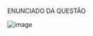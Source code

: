 ENUNCIADO DA QUESTÃO

![image](https://user-images.githubusercontent.com/74836024/226347338-5a1185e2-e8f1-48f9-acbc-a89443048e6f.png)
